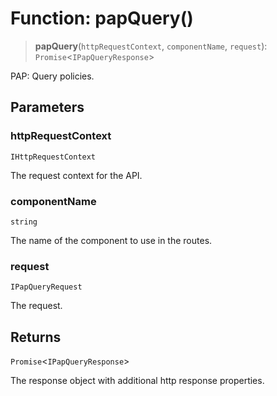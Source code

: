 # Function: papQuery()

> **papQuery**(`httpRequestContext`, `componentName`, `request`): `Promise`\<`IPapQueryResponse`\>

PAP: Query policies.

## Parameters

### httpRequestContext

`IHttpRequestContext`

The request context for the API.

### componentName

`string`

The name of the component to use in the routes.

### request

`IPapQueryRequest`

The request.

## Returns

`Promise`\<`IPapQueryResponse`\>

The response object with additional http response properties.
